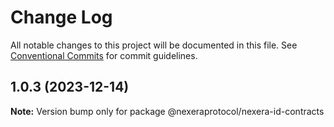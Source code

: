 # Change Log

All notable changes to this project will be documented in this file.
See [Conventional Commits](https://conventionalcommits.org) for commit guidelines.

## 1.0.3 (2023-12-14)

**Note:** Version bump only for package @nexeraprotocol/nexera-id-contracts
